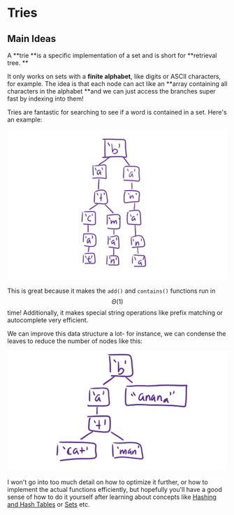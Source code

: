 # Tries

## Main Ideas

A **trie **is a specific implementation of a set and is short for **retrieval tree. **

It only works on sets with a **finite alphabet**, like digits or ASCII characters, for example. The idea is that each node can act like an **array containing all characters in the alphabet **and we can just access the branches super fast by indexing into them!

Tries are fantastic for searching to see if a word is contained in a set. Here's an example:

![This trie contains the words 'batcat', 'batman', and 'banana'.](<../../.gitbook/assets/image (74).png>)

This is great because it makes the `add()` and `contains()` functions run in $$\Theta(1)$$ time! Additionally, it makes special string operations like prefix matching or autocomplete very efficient.

We can improve this data structure a lot- for instance, we can condense the leaves to reduce the number of nodes like this:

![](<../../.gitbook/assets/image (75).png>)

I won't go into too much detail on how to optimize it further, or how to implement the actual functions efficiently, but hopefully you'll have a good sense of how to do it yourself after learning about concepts like [Hashing and Hash Tables](../hashing.md) or [Sets](../collections/sets.md) etc.
